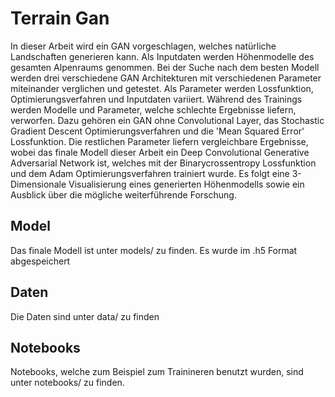 # Terrain Gan

In dieser Arbeit wird ein GAN vorgeschlagen, welches natürliche Landschaften generieren kann. Als Inputdaten werden Höhenmodelle des gesamten Alpenraums genommen. Bei der Suche nach dem besten Modell werden drei verschiedene GAN Architekturen mit verschiedenen Parameter miteinander verglichen und getestet. Als Parameter werden Lossfunktion, Optimierungsverfahren und Inputdaten variiert. Während des Trainings werden Modelle und Parameter, welche schlechte Ergebnisse liefern, verworfen. Dazu gehören ein GAN ohne Convolutional Layer, das Stochastic Gradient Descent Optimierungsverfahren und die 'Mean Squared Error' Lossfunktion. Die restlichen Parameter liefern vergleichbare Ergebnisse, wobei das finale Modell dieser Arbeit ein Deep Convolutional Generative Adversarial Network ist, welches mit der Binarycrossentropy Lossfunktion und dem Adam Optimierungsverfahren trainiert wurde. Es folgt eine 3-Dimensionale Visualisierung eines generierten Höhenmodells sowie ein Ausblick über die mögliche weiterführende Forschung.

## Model
Das finale Modell ist unter models/ zu finden. Es wurde im .h5 Format abgespeichert

## Daten
Die Daten sind unter data/ zu finden

## Notebooks
Notebooks, welche zum Beispiel zum Trainineren benutzt wurden, sind unter notebooks/ zu finden.
